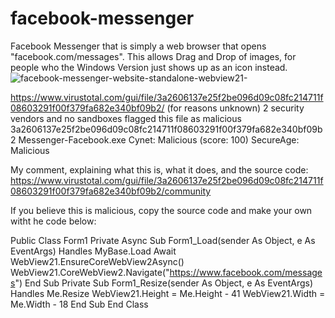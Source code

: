 # facebook-messenger
Facebook Messenger that is simply a web browser that opens "facebook.com/messages". This allows Drag and Drop of images, for people who the Windows Version just shows up as an icon instead.
![facebook-messenger-website-standalone-webview21-](https://github.com/LockMan007/facebook-messenger/assets/13595927/23aa34ec-49da-4cdc-9218-438f569cd368)

https://www.virustotal.com/gui/file/3a2606137e25f2be096d09c08fc214711f08603291f00f379fa682e340bf09b2/
(for reasons unknown)
2 security vendors and no sandboxes flagged this file as malicious
3a2606137e25f2be096d09c08fc214711f08603291f00f379fa682e340bf09b2
Messenger-Facebook.exe
Cynet: Malicious (score: 100)
SecureAge: Malicious

My comment, explaining what this is, what it does, and the source code:
https://www.virustotal.com/gui/file/3a2606137e25f2be096d09c08fc214711f08603291f00f379fa682e340bf09b2/community

If you believe this is malicious, copy the source code and make your own witht he code below:

Public Class Form1
    Private Async Sub Form1_Load(sender As Object, e As EventArgs) Handles MyBase.Load
        Await WebView21.EnsureCoreWebView2Async()
        WebView21.CoreWebView2.Navigate("https://www.facebook.com/messages")
    End Sub
    Private Sub Form1_Resize(sender As Object, e As EventArgs) Handles Me.Resize
        WebView21.Height = Me.Height - 41
        WebView21.Width = Me.Width - 18
    End Sub
End Class
